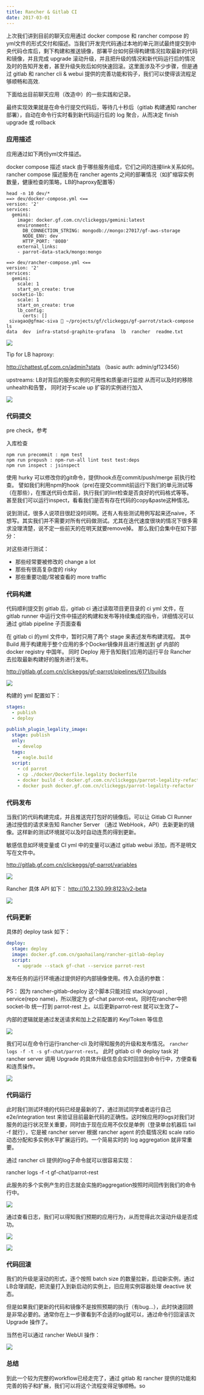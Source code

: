 ```yaml
---
title: Rancher & Gitlab CI
date: 2017-03-01
---
```


上次我们讲到目前的聊天应用通过 docker compose 和 rancher compose 的yml文件的形式交付和描述。当我们开发完代码通过本地的单元测试最终提交到中央代码仓库后，剩下构建和推送镜像，部署平台如何获得构建情况拉取最新的代码和镜像，并且完成 upgrade 滚动升级，并且把升级的情况和新代码运行后的情况及时的告知开发者，甚至升级失败后如何快速回滚。这里面涉及不少步骤，但是通过 gitlab 和 rancher cli & webui 提供的完善功能和钩子，我们可以使得该流程足够顺畅和高效.

下面给出目前聊天应用（改造中）的一些实践和记录。

最终实现效果就是在命令行提交代码后，等待几十秒后（gitlab 构建通知 rancher 部署），自动在命令行实时看到新代码运行后的 log 聚合，从而决定 finish upgrade 或 rollback 

### 应用描述

应用通过如下两份yml文件描述。

docker compose 描述 stack 由于哪些服务组成，它们之间的连接link关系如何。
rancher compose 描述服务在 rancher agents 之间的部署情况（如扩缩容实例数量，健康检查的策略，LB的haproxy配置等）

```shell
head -n 10 dev/*
==> dev/docker-compose.yml <==
version: '2'
services:
  gemini:
    image: docker.gf.com.cn/clickeggs/gemini:latest
    environment:
      DB_CONNECTION_STRING: mongodb://mongo:27017/gf-aws-storage
      NODE_ENV: dev
      HTTP_PORT: '8080'
    external_links:
    - parrot-data-stack/mongo:mongo

==> dev/rancher-compose.yml <==
version: '2'
services:
  gemini:
    scale: 1
    start_on_create: true
  socketio-lb:
    scale: 1
    start_on_create: true
    lb_config:
      certs: []
 sivagao@gfmac-siva  ~/projects/gf/clickeggs/gf-parrot/stack-compose ls
data  dev  infra-statsd-graphite-grafana  lb  rancher  readme.txt
```

![](media/14882714600496.jpg)


Tip for LB haproxy:

http://chattest.gf.com.cn/admin?stats （basic auth: admin/gf123456）

upstreams: LB对背后的服务实例的可用性和质量进行监控
从而可以及时的移除unhealth和告警，
同时对于scale up 扩容的实例进行加入

![](media/14882716888420.jpg)


### 代码提交

pre check，参考 [](https://github.com/gaohailang/node-party-gf-security-practice#入库检查)

入库检查

```shell
npm run precommit : npm test
npm run prepush : npm-run-all lint test test:deps
npm run inspect : jsinspect
```

使用 hurky 可以修改你的git命令，提供hook点在commit/push/merge 前执行检查。 譬如我们利用npm的hook（pre)在提交commit前运行下我们的单元测试等（在那些），在推送代码仓库前，执行我们的lint检查是否良好的代码格式等等。 甚至我们可以运行inspect，看看我们是否有存在代码的copy&paste这种情况。

说到测试，很多人说项目很赶没时间啊。还有人有些测试用例写起来还naive，不想写。其实我们并不需要对所有代码做测试。尤其在迭代速度很块的情况下很多需求没理清楚，说不定一些前天的在明天就要remove掉。 那么我们会集中在如下部分：

对这些进行测试：

- 那些经常要被修改的 change a lot
- 那些有很高复杂度的 risky
- 那些重要功能/常被查看的 more traffic



### 代码构建

代码顺利提交到 gitlab 后，gitlab ci 通过读取项目更目录的 ci yml 文件，在 gitlab runner 中运行文件中描述的构建和发布等持续集成的指令，详细情况可以通过 gitlab pipeline 子页面查看

在 gitlab ci 的yml 文件中，暂时只用了两个 stage 来表述发布构建流程。
其中 Build 用于构建用于整个应用的多个Docker镜像并且进行推送到 gf 内部的 docker registry 中国年。
同时 Deploy 用于告知我们应用的运行平台 Rancher 去拉取最新构建好的服务进行发布。

http://gitlab.gf.com.cn/clickeggs/gf-parrot/pipelines/6171/builds

![](media/14882719182746.jpg)


构建的 yml 配置如下：

```yml
stages:
  - publish
  - deploy

publish_plugin_legality_image:
  stage: publish
  only:
    - develop
  tags:
    - eagle.build
  script:
    - cd parrot
    - cp ./docker/Dockerfile.legality Dockerfile
    - docker build -t docker.gf.com.cn/clickeggs/parrot-legality-refactor .
    - docker push docker.gf.com.cn/clickeggs/parrot-legality-refactor
```


### 代码发布

当我们的代码构建完成，并且推送完打包好的镜像后。可以让 Gitlab CI Runner 通过授信的请求来告知 Rancher Server （通过 WebHook，API）去新更新的镜像。这样新的测试环境就可以及时自动连贯的得到更新。

敏感信息如环境变量或 CI yml 中的变量可以通过 gitlab webui 添加，而不是明文写在文件中。

http://gitlab.gf.com.cn/clickeggs/gf-parrot/variables

![](media/14882723710113.jpg)


Rancher 具体 API 如下：
http://10.2.130.99:8123/v2-beta

![](media/14882722775339.jpg)



### 代码更新

具体的 deploy task 如下：

```yml
deploy:
  stage: deploy
  image: docker.gf.com.cn/gaohailang/rancher-gitlab-deploy
  script:
    - upgrade --stack gf-chat --service parrot-rest
```

发布任务的运行环境通过提供好的内部镜像使用。传入合适的参数：

PS：
因为 rancher-gitlab-deploy 这个脚本只能对应 stack(group) , service(repo name)，所以限定为 gf-chat parrot-rest。同时在rancher中把 socket-lb 统一打到 parrot-rest 上。以后更新parrot-rest 就可以生效了~

内部的逻辑就是通过发送请求和加上之前配置的 Key/Token 等信息

![](media/14882725923226.jpg)


我们可以在命令行运行rancher-cli 及时得知服务的升级和发布情况。 `rancher logs -f -t -s gf-chat/parrot-rest`。
此时 gitlab ci 中 deploy task 对rancher server 调用 Upgrade 的具体升级信息会实时回显到命令行中，方便查看和连贯操作。

![](media/14882732338204.jpg)



### 代码运行

此时我们测试环境的代码已经是最新的了，通过测试同学或者运行自己 e2e/integration test 来验证目前最新代码的正确性。这时候应用的logs对我们对服务的运行状况至关重要，同时由于现在应用不仅仅是单例（登录单台机器后 tail -f 就行），它是被 rancher server 根据 rancher agent 的负载情况和 scale ratio 动态分配和多实例水平扩展运行的。一个简易实时的 log aggregation 就非常重要。

通过 rancher cli 提供的log子命令就可以很容易实现：

rancher logs -f -t gf-chat/parrot-rest

此服务的多个实例产生的日志就会实施的aggregation按照时间回传到我们的命令行中。

![](media/14882735890112.jpg)


通过查看日志，我们可以得知我们预期的应用行为，从而觉得此次滚动升级是否成功。

![](media/14882737314872.jpg)


![](media/14882737381242.jpg)




### 代码回滚

我们的升级是滚动的形式，逐个按照 batch size 的数量拉新，启动新实例，通过LB合理调配，把流量打入到新启动的实例上，旧应用实例容器处理 deactive 状态。

但是如果我们更新的代码和镜像不是按照预期的执行（有bug...），此时快速回顾是非常必要的。通常你在上一步骤看到不合适的log就可以，通过命令行回滚该次 Upgrade 操作了。

当然也可以通过 rancher WebUI 操作：

![](media/14882739459981.jpg)




### 总结

到此一个较为完整的workflow已经走完了，通过 gitlab 和 rancher 提供的功能和完善的钩子和扩展，我们可以将这个流程变得足够顺畅。so

